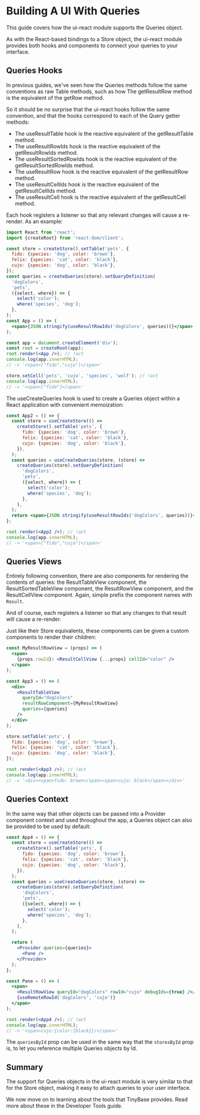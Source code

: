 # Building A UI With Queries

This guide covers how the ui-react module supports the Queries object.

As with the React-based bindings to a Store object, the ui-react module provides
both hooks and components to connect your queries to your interface.

## Queries Hooks

In previous guides, we've seen how the Queries methods follow the same
conventions as raw Table methods, such as how The getResultRow method is the
equivalent of the getRow method.

So it should be no surprise that the ui-react hooks follow the same convention,
and that the hooks correspond to each of the Query getter methods:

- The useResultTable hook is the reactive equivalent of the getResultTable
  method.
- The useResultRowIds hook is the reactive equivalent of the getResultRowIds
  method.
- The useResultSortedRowIds hook is the reactive equivalent of the
  getResultSortedRowIds method.
- The useResultRow hook is the reactive equivalent of the getResultRow method.
- The useResultCellIds hook is the reactive equivalent of the getResultCellIds
  method.
- The useResultCell hook is the reactive equivalent of the getResultCell method.

Each hook registers a listener so that any relevant changes will cause a
re-render. As an example:

```jsx
import React from 'react';
import {createRoot} from 'react-dom/client';

const store = createStore().setTable('pets', {
  fido: {species: 'dog', color: 'brown'},
  felix: {species: 'cat', color: 'black'},
  cujo: {species: 'dog', color: 'black'},
});
const queries = createQueries(store).setQueryDefinition(
  'dogColors',
  'pets',
  ({select, where}) => {
    select('color');
    where('species', 'dog');
  },
);
const App = () => (
  <span>{JSON.stringify(useResultRowIds('dogColors', queries))}</span>
);

const app = document.createElement('div');
const root = createRoot(app);
root.render(<App />); // !act
console.log(app.innerHTML);
// -> '<span>["fido","cujo"]</span>'

store.setCell('pets', 'cujo', 'species', 'wolf'); // !act
console.log(app.innerHTML);
// -> '<span>["fido"]</span>'
```

The useCreateQueries hook is used to create a Queries object within a React
application with convenient memoization:

```jsx
const App2 = () => {
  const store = useCreateStore(() =>
    createStore().setTable('pets', {
      fido: {species: 'dog', color: 'brown'},
      felix: {species: 'cat', color: 'black'},
      cujo: {species: 'dog', color: 'black'},
    }),
  );
  const queries = useCreateQueries(store, (store) =>
    createQueries(store).setQueryDefinition(
      'dogColors',
      'pets',
      ({select, where}) => {
        select('color');
        where('species', 'dog');
      },
    ),
  );
  return <span>{JSON.stringify(useResultRowIds('dogColors', queries))}</span>;
};

root.render(<App2 />); // !act
console.log(app.innerHTML);
// -> '<span>["fido","cujo"]</span>'
```

## Queries Views

Entirely following convention, there are also components for rendering the
contents of queries: the ResultTableView component, the ResultSortedTableView
component, the ResultRowView component, and the ResultCellView component. Again,
simple prefix the component names with `Result`.

And of
course, each registers a listener so that any changes to that result will cause
a re-render.

Just like their Store equivalents, these components can be given a custom components to render
their children:

```jsx
const MyResultRowView = (props) => (
  <span>
    {props.rowId}: <ResultCellView {...props} cellId="color" />
  </span>
);

const App3 = () => (
  <div>
    <ResultTableView
      queryId="dogColors"
      resultRowComponent={MyResultRowView}
      queries={queries}
    />
  </div>
);

store.setTable('pets', {
  fido: {species: 'dog', color: 'brown'},
  felix: {species: 'cat', color: 'black'},
  cujo: {species: 'dog', color: 'black'},
});

root.render(<App3 />); // !act
console.log(app.innerHTML);
// -> '<div><span>fido: brown</span><span>cujo: black</span></div>'
```

## Queries Context

In the same way that other objects can be passed into a Provider component
context and used throughout the app, a Queries object can also be provided to be
used by default:

```jsx
const App4 = () => {
  const store = useCreateStore(() =>
    createStore().setTable('pets', {
      fido: {species: 'dog', color: 'brown'},
      felix: {species: 'cat', color: 'black'},
      cujo: {species: 'dog', color: 'black'},
    }),
  );
  const queries = useCreateQueries(store, (store) =>
    createQueries(store).setQueryDefinition(
      'dogColors',
      'pets',
      ({select, where}) => {
        select('color');
        where('species', 'dog');
      },
    ),
  );

  return (
    <Provider queries={queries}>
      <Pane />
    </Provider>
  );
};

const Pane = () => (
  <span>
    <ResultRowView queryId="dogColors" rowId="cujo" debugIds={true} />/
    {useRemoteRowId('dogColors', 'cujo')}
  </span>
);

root.render(<App4 />); // !act
console.log(app.innerHTML);
// -> '<span>cujo:{color:{black}}/</span>'
```

The `queriesById` prop can be used in the same way that the `storesById`
prop is, to let you reference multiple Queries objects by Id.

## Summary

The support for Queries objects in the ui-react module is very similar to that
for the Store object, making it easy to attach queries to your user interface.

We now move on to learning about the tools that TinyBase provides.
Read more about these in the Developer Tools guide.
